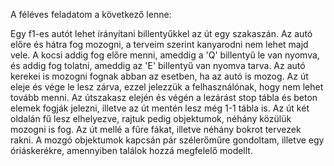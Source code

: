 A féléves feladatom a következő lenne:

Egy f1-es autót lehet írányítani billentyűkkel az út egy szakaszán. Az autó előre és hátra fog mozogni, a terveim szerint kanyarodni nem lehet majd vele. A kocsi addig fog előre menni, ameddig a 'Q' billentyű le van nyomva, és addig fog tolatni, ameddig az 'E' billentyű van nyomva tarva. 
Az autó kerekei is mozogni fognak abban az esetben, ha az autó is mozog. Az út eleje és vége le lesz zárva, ezzel jelezzük a felhasználónak, hogy nem lehet tovább menni. Az útszakasz elején és végén a lezárást stop tábla és beton elemek fogják jelezni, illetve az út mentén lesz még 1-1 tábla is.
Az út két oldalán fű lesz elhelyezve, rajtuk pedig objektumok, néhány közülük mozogni is fog. Az út mellé a fűre fákat, illetve néhány bokrot tervezek rakni. A mozgó objektumok kapcsán pár szélerőműre gondoltam, illetve egy óriáskerékre, amennyiben találok hozzá megfelelő modellt.
